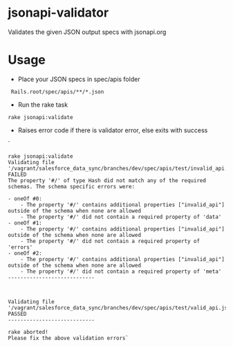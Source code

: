 # jsonapi-validator

Validates the given JSON output specs with jsonapi.org

# Usage 

- Place your JSON specs in spec/apis  folder

` Rails.root/spec/apis/**/*.json`

- Run the rake task 

`rake jsonapi:validate `

- Raises error code if there is validator error, else exits with success

`

    rake jsonapi:validate 
    Validating file '/vagrant/salesforce_data_sync/branches/dev/spec/apis/test/invalid_api.json':  FAILED
    The property '#/' of type Hash did not match any of the required schemas. The schema specific errors were:
    
    - oneOf #0:
        - The property '#/' contains additional properties ["invalid_api"] outside of the schema when none are allowed
        - The property '#/' did not contain a required property of 'data'
    - oneOf #1:
        - The property '#/' contains additional properties ["invalid_api"] outside of the schema when none are allowed
        - The property '#/' did not contain a required property of 'errors'
    - oneOf #2:
        - The property '#/' contains additional properties ["invalid_api"] outside of the schema when none are allowed
        - The property '#/' did not contain a required property of 'meta'
    ----------------------------
    
    
    
    Validating file '/vagrant/salesforce_data_sync/branches/dev/spec/apis/test/valid_api.json':  PASSED
    ----------------------------
    
    rake aborted!
    Please fix the above validation errors`
